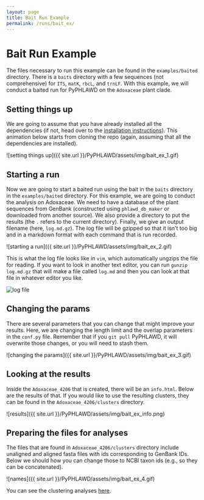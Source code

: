 ```yaml
---
layout: page
title: Bait Run Example
permalink: /runs/bait_ex/
---
```

# Bait Run Example

The files necessary to run this example can be found in the `examples/baited` directory. There is a `baits` directory with a few sequences (not comprehensive) for `ITS`, `matK`, `rbcL`, and `trnLF`. With this example, we will conduct a baited run for PyPHLAWD on the `Adoxaceae` plant clade. 

## Setting things up

We are going to assume that you have already installed all the dependencies (if not, head over to the [installation instructions](https://fephyfofum.github.io/PyPHLAWD/install/)). This animation below starts from cloning the repo (again, assuming that all the dependencies are installed).

![setting things up]({{ site.url }}/PyPHLAWD/assets/img/bait_ex_1.gif)

## Starting a run

Now we are going to start a baited run using the bait in the `baits` directory in the `examples/baited` directory. For this example, we are going to conduct the analysis on Adoxaceae. We need to have a database of the plant sequences from GenBank (constructed using `phlawd_db_maker` or downloaded from another source). We also provide a directory to put the results (the `.` refers to the current directory). Finally, we give an output filename (here, `log.md.gz`). The log file will be gzipped so that it isn't too big and in a markdown format with each command that is run recorded.

![starting a run]({{ site.url }}/PyPHLAWD/assets/img/bait_ex_2.gif)

This is what the log file looks like in `vim`, which automatically ungzips the file for reading. If you want to look in another text editor, you can run `gunzip log.md.gz` that will make a file called `log.md` and then you can look at that file in whatever editor you like.

![log file]({{site.url}}/PyPHLAWD/assets/img/bait_log.png)

## Changing the params

There are several parameters that you can change that might improve your results. Here, we are changing the length limit and the overlap parameters in the `conf.py` file. Remember that if you `git pull` PyPHLAWD, it will overwrite those changes, or you will need to stash them.

![changing the params]({{ site.url }}/PyPHLAWD/assets/img/bait_ex_3.gif)

## Looking at the results

Inside the `Adoxaceae_4206` that is created, there will be an `info.html`. Below are the results of that. If you would like to use the resulting clusters, they can be found in the `Adoxaceae_4206/clusters` directory. 

![results]({{ site.url }}/PyPHLAWD/assets/img/bait_ex_info.png)

## Preparing the files for analyses

The files that are found in `Adoxaceae_4206/clusters` directory include unaligned and aligned fasta files with ids corresponding to GenBank IDs. Below we should how you can change those to NCBI taxon ids (e.g., so they can be concatenated).

![names]({{ site.url }}/PyPHLAWD/assets/img/bait_ex_4.gif)

You can see the clustering analyses [here](https://fephyfofum.github.io/PyPHLAWD/runs/clustering_ex/).